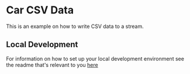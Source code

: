 # Car CSV Data

This is an example on how to write CSV data to a stream.

## Local Development

For information on how to set up your local development environment see the readme that's relevant to you [here](../../LocalDevelopment/)


